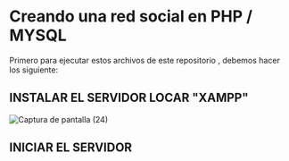 # Creando una red social en PHP / MYSQL
Primero para ejecutar estos archivos de este repositorio , debemos hacer los siguiente:
## INSTALAR EL SERVIDOR LOCAR "XAMPP" 
![Captura de pantalla (24)](https://user-images.githubusercontent.com/54410742/63808306-41e36b80-c8e5-11e9-830f-f3e428e94d5e.png)
##  INICIAR EL SERVIDOR 
